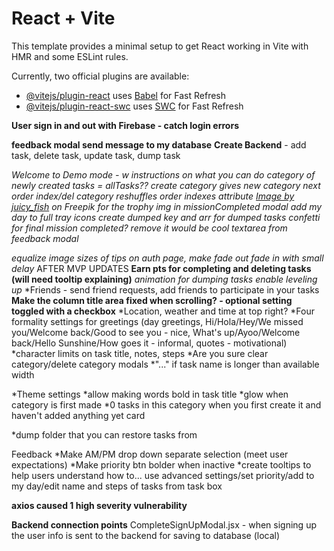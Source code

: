 # React + Vite

This template provides a minimal setup to get React working in Vite with HMR and some ESLint rules.

Currently, two official plugins are available:

- [@vitejs/plugin-react](https://github.com/vitejs/vite-plugin-react/blob/main/packages/plugin-react/README.md) uses [Babel](https://babeljs.io/) for Fast Refresh
- [@vitejs/plugin-react-swc](https://github.com/vitejs/vite-plugin-react-swc) uses [SWC](https://swc.rs/) for Fast Refresh



**<!-- Potential features and add-ons -->**
<!-- *Capitalize first letter of task name for the user in case they forgot to - steps as well! -->
<!-- *Advanced settings toggle stays simple/advanced until you change it again -->
<!-- *Are you sure before deleting a task -->
<!-- *Make TaskBox component -->
<!-- **Quick update task functions - need time and category** -->
<!-- **Edit task modal if you want to change everything at once - need to complete update function** -->
<!-- **Create pages for each category that holds tasks of that category - may have to create running counts for each category and tasktype (priority/completed etc.) as you update tasks** -->
<!-- **Task completion strikes out task - struck out task stays at the bottom of the list but not indicated in # tasks to complete in that category - second map after primary one listing completed tasks in the category** -->
<!-- *Put tasks list into DataContext to access app wide -->
<!-- **id in task objects must rearrange when deleting a task!** -->
**User sign in and out with Firebase - catch login errors**
<!-- *change background - click bg pic to cycle over -->
<!-- *Create your own category -->
<!-- *Delete a category -->
**feedback modal send message to my database**
**Create Backend** - add task, delete task, update task, dump task
<!-- error message not sure if meaningful(SAWarning: Object of type <Task> not in session, add operation along 'Step.task' won't proceed)
  db.session.commit() -->
*Welcome to Demo mode - w instructions on what you can do*
*category of newly created tasks = allTasks??*
*create category gives new category next order index/del category reshuffles order indexes*
*attribute <a href="https://www.freepik.com/free-vector/trophy-flat-style_73897148.htm#query=trophy%20png&position=3&from_view=keyword&track=ais&uuid=007cb5db-57b1-420e-a773-9e90c9bd46a0">Image by juicy_fish</a> on Freepik for the trophy img in missionCompleted modal*
*add my day to full tray icons*
*create dumped key and arr for dumped tasks*
*confetti for final mission completed?*
*remove it would be cool textarea from feedback modal*
<!-- *not all tasks completed but mission still getting completed ??* -->
<!-- *photoURL nullable, backup render if no photoURL -->
<!-- *add time created key to tasks - not needed, initial frontend task list is based on chrono -->
<!-- *Add participants to create/edit task modals - between Notes and date/time! OR next to cancel button in the bott-right -->
<!-- *make + Add steps button fade out if 5 steps already added -->
*equalize image sizes of tips on auth page, make fade out fade in with small delay*
AFTER MVP UPDATES
**Earn pts for completing and deleting tasks (will need tooltip explaining)**
*animation for dumping tasks*
*enable leveling up*
*Friends - send friend requests, add friends to participate in your tasks
**Make the column title area fixed when scrolling? - optional setting toggled with a checkbox**
*Location, weather and time at top right?
*Four formality settings for greetings (day greetings, Hi/Hola/Hey/We missed you/Welcome back/Good to see you - nice, What's up/Ayoo/Welcome back/Hello Sunshine/How goes it - informal, quotes - motivational)
*character limits on task title, notes, steps
*Are you sure clear category/delete category modals
*"..." if task name is longer than available width
<!-- *slide title text in? -->
<!-- *diff color backgrounds for list headers -->
*Theme settings
*allow making words bold in task title
*glow when category is first made
*0 tasks in this category when you first create it and haven't added anything yet card
<!-- *make time picker w/o 0 in front of time -->
*dump folder that you can restore tasks from


Feedback
*Make AM/PM drop down separate selection (meet user expectations)
*Make priority btn bolder when inactive
*create tooltips to help users understand how to... use advanced settings/set priority/add to my day/edit name and steps of tasks from task box

**axios caused 1 high severity vulnerability**

**Backend connection points**
CompleteSignUpModal.jsx - when signing up the user info is sent to the backend for saving to database (local)